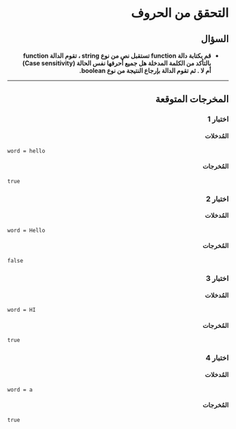 # <div dir="rtl">التحقق من الحروف</div>

## <div dir="rtl">السؤال</div>

<ul dir="rtl">
<li>
<b>
قم بكتابة دالة function تستقبل نص من نوع string ، تقوم الدالة function بالتأكد من الكلمة المدخلة هل جميع أحرفها نفس الحالة (Case sensitivity) أم لا . ثم تقوم الدالة بإرجاع النتيجة من نوع boolean.
</b>
</li>
</ul>

---

## <div dir="rtl">المخرجات المتوقعة</div>

### <div dir="rtl">اختبار 1</div>

#### <div dir="rtl">المُدخلات</div>

```text
word = hello
```

#### <div dir="rtl">المُخرجات</div>

```text
true
```

### <div dir="rtl">اختبار 2</div>

#### <div dir="rtl">المُدخلات</div>

```text
word = Hello
```

#### <div dir="rtl">المُخرجات</div>

```text
false
```

### <div dir="rtl">اختبار 3</div>

#### <div dir="rtl">المُدخلات</div>

```text
word = HI
```

#### <div dir="rtl">المُخرجات</div>

```text
true
```

### <div dir="rtl">اختبار 4</div>

#### <div dir="rtl">المُدخلات</div>

```text
word = a
```

#### <div dir="rtl">المُخرجات</div>

```text
true
```
